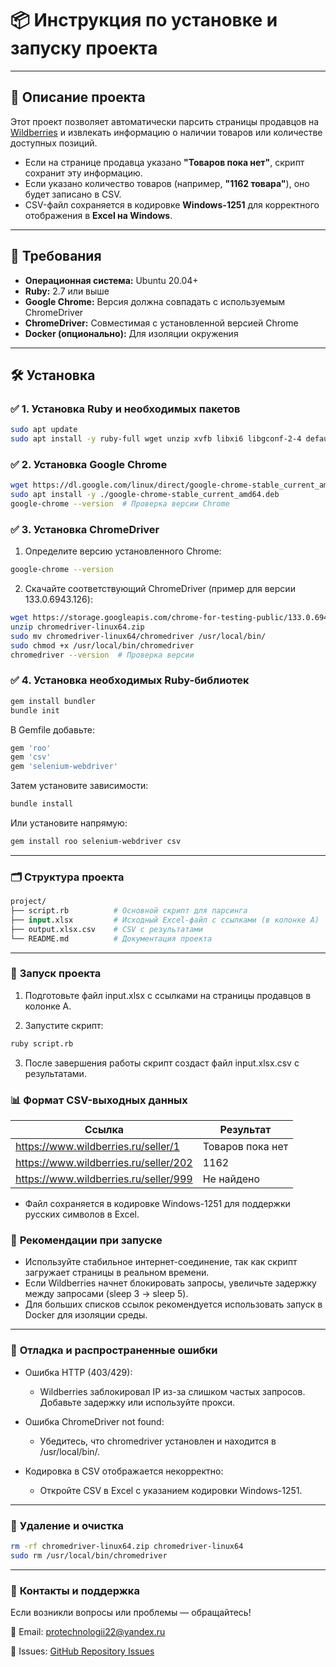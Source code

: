# 📦 **Инструкция по установке и запуску проекта**

---

## 📝 **Описание проекта**

Этот проект позволяет автоматически парсить страницы продавцов на [Wildberries](https://www.wildberries.ru/) и извлекать информацию о наличии товаров или количестве доступных позиций.
- Если на странице продавца указано **"Товаров пока нет"**, скрипт сохранит эту информацию.
- Если указано количество товаров (например, **"1162 товара"**), оно будет записано в CSV.
- CSV-файл сохраняется в кодировке **Windows-1251** для корректного отображения в **Excel на Windows**.

---

## 🚀 **Требования**

- **Операционная система:** Ubuntu 20.04+
- **Ruby:** 2.7 или выше
- **Google Chrome:** Версия должна совпадать с используемым ChromeDriver
- **ChromeDriver:** Совместимая с установленной версией Chrome
- **Docker (опционально):** Для изоляции окружения

---

## 🛠️ **Установка**

### ✅ **1. Установка Ruby и необходимых пакетов**

```bash
sudo apt update
sudo apt install -y ruby-full wget unzip xvfb libxi6 libgconf-2-4 default-jdk build-essential
```

### ✅ **2. Установка Google Chrome**
```bash
wget https://dl.google.com/linux/direct/google-chrome-stable_current_amd64.deb
sudo apt install -y ./google-chrome-stable_current_amd64.deb
google-chrome --version  # Проверка версии Chrome
```
### ✅ **3. Установка ChromeDriver**

1. Определите версию установленного Chrome:

```bash
google-chrome --version
```

2. Скачайте соответствующий ChromeDriver (пример для версии 133.0.6943.126):

```bash
wget https://storage.googleapis.com/chrome-for-testing-public/133.0.6943.126/linux64/chromedriver-linux64.zip
unzip chromedriver-linux64.zip
sudo mv chromedriver-linux64/chromedriver /usr/local/bin/
sudo chmod +x /usr/local/bin/chromedriver
chromedriver --version  # Проверка версии
```

### ✅ **4. Установка необходимых Ruby-библиотек**

```bash
gem install bundler
bundle init
```

В Gemfile добавьте:

```ruby
gem 'roo'
gem 'csv'
gem 'selenium-webdriver'
```

Затем установите зависимости:

```bash
bundle install
```

Или установите напрямую:

```bash
gem install roo selenium-webdriver csv
```

---

### 🗂️ **Структура проекта**
```graphql
project/
├── script.rb          # Основной скрипт для парсинга
├── input.xlsx         # Исходный Excel-файл с ссылками (в колонке A)
├── output.xlsx.csv    # CSV с результатами
└── README.md          # Документация проекта
```
---

### 🚀 **Запуск проекта**
1. Подготовьте файл input.xlsx с ссылками на страницы продавцов в колонке A.

2. Запустите скрипт:

```bash
ruby script.rb
```

3. После завершения работы скрипт создаст файл input.xlsx.csv с результатами.

### 📊 **Формат CSV-выходных данных**
| Ссылка	                             | Результат         |
|---------------------------------------|-------------------|
| https://www.wildberries.ru/seller/1   | 	Товаров пока нет |
| https://www.wildberries.ru/seller/202 | 1162              |
| https://www.wildberries.ru/seller/999 | 	Не найдено       | 

- Файл сохраняется в кодировке Windows-1251 для поддержки русских символов в Excel.

### 🧪 **Рекомендации при запуске**

- Используйте стабильное интернет-соединение, так как скрипт загружает страницы в реальном времени.
- Если Wildberries начнет блокировать запросы, увеличьте задержку между запросами (sleep 3 → sleep 5).
- Для больших списков ссылок рекомендуется использовать запуск в Docker для изоляции среды.

---

### 🐞 **Отладка и распространенные ошибки**
- Ошибка HTTP (403/429):
  - Wildberries заблокировал IP из-за слишком частых запросов. Добавьте задержку или используйте прокси.

- Ошибка ChromeDriver not found:
  - Убедитесь, что chromedriver установлен и находится в /usr/local/bin/.

- Кодировка в CSV отображается некорректно:
  - Откройте CSV в Excel с указанием кодировки Windows-1251.

---

### 🧹 **Удаление и очистка**

```bash
rm -rf chromedriver-linux64.zip chromedriver-linux64
sudo rm /usr/local/bin/chromedriver
```
--- 

### 🤝 **Контакты и поддержка**

Если возникли вопросы или проблемы — обращайтесь!

📧 Email: [protechnologii22@yandex.ru](mailto:protechnologii22@yandex.ru)

🐛 Issues: [GitHub Repository Issues](https://github.com/akolomiec/wb_scraper/issues)